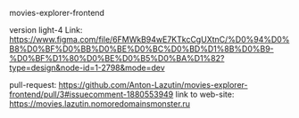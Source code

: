movies-explorer-frontend

version light-4
Link: https://www.figma.com/file/6FMWkB94wE7KTkcCgUXtnC/%D0%94%D0%B8%D0%BF%D0%BB%D0%BE%D0%BC%D0%BD%D1%8B%D0%B9-%D0%BF%D1%80%D0%BE%D0%B5%D0%BA%D1%82?type=design&node-id=1-2798&mode=dev


pull-request: https://github.com/Anton-Lazutin/movies-explorer-frontend/pull/3#issuecomment-1880553949
link to web-site: https://movies.lazutin.nomoredomainsmonster.ru